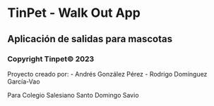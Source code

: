 # TinPet - Walk Out App 
## Aplicación de salidas para mascotas
### Copyright Tinpet© 2023 

Proyecto creado por:
    - Andrés González Pérez
    - Rodrigo Domínguez García-Vao

Para Colegio Salesiano Santo Domingo Savio